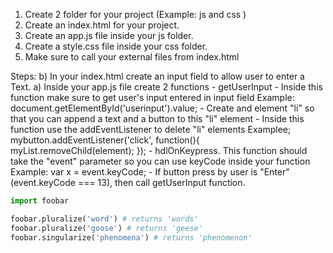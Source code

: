 1) Create 2 folder for your project (Example: js and css )
2) Create an index.html for your project.
3) Create an app.js file inside your js folder.
4) Create a style.css file inside your css folder.
5) Make sure to call your external files from index.html

Steps:
b) In your index.html create an input field to allow user to enter a Text.
a) Inside your app.js file create 2 functions
    - getUserInput
        - Inside this function make sure to get user's input entered in input field
            Example: document.getElementById('userinput').value;
        - Create and element "li" so that you can append a text and a button to this "li" element
        - Inside this function use the addEventListener to delete "li" elements
         Examplee; 
         mybutton.addEventListener('click', function(){
			myList.removeChild(element);
		});
    - hdlOnKeypress. This function should take the "event" parameter so you can use keyCode inside your function    
            Example: var x = event.keyCode;
            - If button press by user is "Enter" (event.keyCode === 13), then call getUserInput function.

```python
import foobar

foobar.pluralize('word') # returns 'words'
foobar.pluralize('goose') # returns 'geese'
foobar.singularize('phenomena') # returns 'phenomenon'
```

